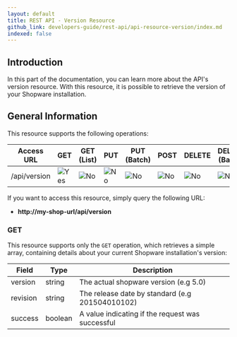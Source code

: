 ```yaml
---
layout: default
title: REST API - Version Resource
github_link: developers-guide/rest-api/api-resource-version/index.md
indexed: false
---
```


## Introduction

In this part of the documentation, you can learn more about the API's version resource. With this resource, it is possible to retrieve the version of your Shopware installation.

## General Information

This resource supports the following operations:

|  Access URL                 | GET                   | GET (List)          | PUT                 | PUT (Batch)         | POST                | DELETE          | DELETE (Batch)  |
|-----------------------------|-----------------------|---------------------|---------------------|---------------------|---------------------|-----------------|-----------------|
| /api/version                | ![Yes](./img/yes.png) | ![No](./img/no.png) | ![No](./img/no.png) | ![No](./img/no.png) | ![No](./img/no.png) | ![No](./img/no.png)   | ![No](./img/no.png)   |

If you want to access this resource, simply query the following URL:

* **http://my-shop-url/api/version**

### GET

This resource supports only the `GET` operation, which retrieves a simple array, containing details about your current Shopware installation's version:

| Field				| Type						| Description 									   |
|-------------------|---------------------------|--------------------------------------------------|
| version			| string					| The actual shopware version (e.g 5.0) 		   |
| revision			| string					| The release date by standard (e.g 201504010102)  |
| success			| boolean					| A value indicating if the request was successful |
